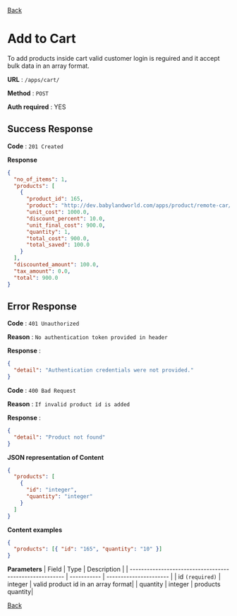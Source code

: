 [Back](../README.md)

# Add to Cart

To add products inside cart valid customer login is reguired and it accept bulk data in an array format.

**URL** : `/apps/cart/`

**Method** : `POST`

**Auth required** : YES

## Success Response

**Code** : `201 Created`

**Response**

```json
{
  "no_of_items": 1,
  "products": [
    {
      "product_id": 165,
      "product": "http://dev.babylandworld.com/apps/product/remote-car/",
      "unit_cost": 1000.0,
      "discount_percent": 10.0,
      "unit_final_cost": 900.0,
      "quantity": 1,
      "total_cost": 900.0,
      "total_saved": 100.0
    }
  ],
  "discounted_amount": 100.0,
  "tax_amount": 0.0,
  "total": 900.0
}
```

## Error Response

**Code** : `401 Unauthorized`

**Reason** : `No authentication token provided in header`

**Response** :

```json
{
  "detail": "Authentication credentials were not provided."
}
```

**Code** : `400 Bad Request`

**Reason** : `If invalid product id is added`

**Response** :

```json
{
  "detail": "Product not found"
}
```

**JSON representation of Content**

```json
{
  "products": [
    {
      "id": "integer",
      "quantity": "integer"
    }
  ]
}
```

**Content examples**

```json
{
  "products": [{ "id": "165", "quantity": "10" }]
}
```

**Parameters**
| Field | Type | Description |
| ------------------------------------------------------- | ----------- | ---------------------- |
| id `(required)` | integer | valid product id in an array format|
| quantity | integer | products quantity|

[Back](../README.md)
